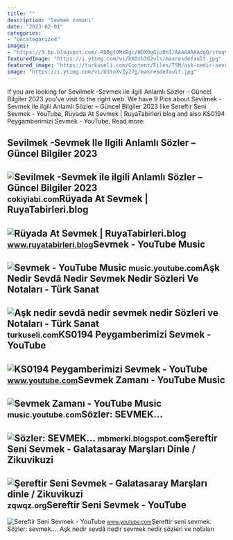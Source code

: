 ```yaml
---
title: ""
description: "Sevmek zamanı"
date: "2023-02-01"
categories:
- "Uncategorized"
images:
- "https://3.bp.blogspot.com/-RDBgtOMxEgc/WOX0gGjoOhI/AAAAAAAAdgQ/sYmqVBFdxa4R7If-GiqHUzGRljd3U0FLwCLcB/s1600/bb80ea5cdd32f50c0636977be6324cde.jpg"
featuredImage: "https://i.ytimg.com/vi/bKOzb3G2vls/maxresdefault.jpg"
featured_image: "https://turkuseli.com/Content/Files/TSM/ask-nedir-sevda-nedir-sevmek-nedir-nota-1.jpg"
image: "https://i.ytimg.com/vi/U3toXvZy27g/maxresdefault.jpg"
---
```


If you are looking for Sevilmek -Sevmek ile ilgili Anlamlı Sözler – Güncel Bilgiler 2023 you've visit to the right web. We have 9 Pics about Sevilmek -Sevmek ile ilgili Anlamlı Sözler – Güncel Bilgiler 2023 like Sereftir Seni Sevmek - YouTube, Rüyada At Sevmek | RuyaTabirleri.blog and also KS0194 Peygamberimizi Sevmek - YouTube. Read more:

Sevilmek -Sevmek Ile Ilgili Anlamlı Sözler – Güncel Bilgiler 2023
-----------------------------------------------------------------

 ![Sevilmek -Sevmek ile ilgili Anlamlı Sözler – Güncel Bilgiler 2023](https://cokiyiabi.com/wp-content/uploads/2017/12/sevgiliye-asik-edici-sozler.jpg) <small>cokiyiabi.com</small>Rüyada At Sevmek | RuyaTabirleri.blog
-------------------------------------

 ![Rüyada At Sevmek | RuyaTabirleri.blog](https://www.ruyatabirleri.blog/wp-content/uploads/2018/03/a2-10.jpg) <small>www.ruyatabirleri.blog</small>Sevmek - YouTube Music
----------------------

 ![Sevmek - YouTube Music](https://i.ytimg.com/vi/bKOzb3G2vls/maxresdefault.jpg) <small>music.youtube.com</small>Aşk Nedir Sevdâ Nedir Sevmek Nedir Sözleri Ve Notaları - Türk Sanat
-------------------------------------------------------------------

 ![Aşk nedir sevdâ nedir sevmek nedir Sözleri ve Notaları - Türk Sanat](https://turkuseli.com/Content/Files/TSM/ask-nedir-sevda-nedir-sevmek-nedir-nota-1.jpg) <small>turkuseli.com</small>KS0194 Peygamberimizi Sevmek - YouTube
--------------------------------------

 ![KS0194 Peygamberimizi Sevmek - YouTube](https://i.ytimg.com/vi/G24VNXLRac4/maxresdefault.jpg) <small>www.youtube.com</small>Sevmek Zamanı - YouTube Music
-----------------------------

 ![Sevmek Zamanı - YouTube Music](https://i.ytimg.com/vi/U3toXvZy27g/maxresdefault.jpg) <small>music.youtube.com</small>Sözler: SEVMEK...
-----------------

 ![Sözler: SEVMEK...](https://3.bp.blogspot.com/-RDBgtOMxEgc/WOX0gGjoOhI/AAAAAAAAdgQ/sYmqVBFdxa4R7If-GiqHUzGRljd3U0FLwCLcB/s1600/bb80ea5cdd32f50c0636977be6324cde.jpg) <small>mbmerki.blogspot.com</small>Şereftir Seni Sevmek - Galatasaray Marşları Dinle / Zikuvikuzi
--------------------------------------------------------------

 ![Şereftir Seni Sevmek - Galatasaray Marşları dinle / Zikuvikuzi](https://i.zqwqz.org/export/1280/720/IeoIqsUTqsA.jpg) <small>zqwqz.org</small>Sereftir Seni Sevmek - YouTube
------------------------------

 ![Sereftir Seni Sevmek - YouTube](https://i.ytimg.com/vi/zPmDwZw4G5c/maxresdefault.jpg) <small>www.youtube.com</small>Şereftir seni sevmek. Sözler: sevmek.... Aşk nedir sevdâ nedir sevmek nedir sözleri ve notaları
